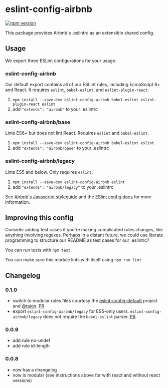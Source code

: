 # eslint-config-airbnb

[![npm version](https://badge.fury.io/js/eslint-config-airbnb.svg)](http://badge.fury.io/js/eslint-config-airbnb)

This package provides Airbnb's .eslintrc as an extensible shared config.

## Usage

We export three ESLint configurations for your usage.

### eslint-config-airbnb

Our default export contains all of our ESLint rules, including EcmaScript 6+
and React. It requires `eslint`, `babel-eslint`, and `eslint-plugin-react`.

1. `npm install --save-dev eslint-config-airbnb babel-eslint eslint-plugin-react eslint`
2. add `"extends": "airbnb"` to your .eslintrc

### eslint-config-airbnb/base

Lints ES6+ but does not lint React. Requires `eslint` and `babel-eslint`.

1. `npm install --save-dev eslint-config-airbnb babel-eslint eslint`
2. add `"extends": "airbnb/base"` to your .eslintrc

### eslint-config-airbnb/legacy

Lints ES5 and below. Only requires `eslint`.

1. `npm install --save-dev eslint-config-airbnb eslint`
2. add `"extends": "airbnb/legacy"` to your .eslintrc

See [Airbnb's Javascript styleguide](https://github.com/airbnb/javascript) and
the [ESlint config docs](http://eslint.org/docs/user-guide/configuring#extending-configuration-files)
for more information.

## Improving this config

Consider adding test cases if you're making complicated rules changes, like
anything involving regexes. Perhaps in a distant future, we could use literate
programming to structure our README as test cases for our .eslintrc?

You can run tests with `npm test`.

You can make sure this module lints with itself using `npm run lint`.

## Changelog

### 0.1.0

- switch to modular rules files courtesy the [eslint-config-default][ecd]
  project and [@taion][taion]. [PR][pr-modular]
- export `eslint-config-airbnb/legacy` for ES5-only users.
  `eslint-config-airbnb/legacy` does not require the `babel-eslint` parser.
  [PR][pr-legacy]

[ecd]: https://github.com/walmartlabs/eslint-config-defaults
[taion]: https://github.com/taion
[pr-modular]: https://github.com/airbnb/javascript/pull/526
[pr-legacy]: https://github.com/airbnb/javascript/pull/527

### 0.0.9

- add rule no-undef
- add rule id-length

### 0.0.8
 - now has a changelog
 - now is modular (see instructions above for with react and without react versions)
